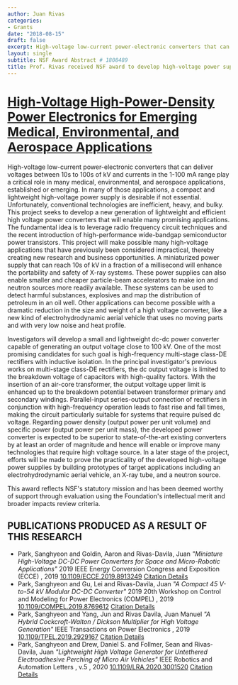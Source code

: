 ```yaml
---
author: Juan Rivas
categories:
- Grants
date: "2018-08-15"
draft: false
excerpt: High-voltage low-current power-electronic converters that can deliver voltages between 10s to 100s of kV and currents in the 1-100 mA range play a critical role in many medical, environmental, and aerospace applications, established or emerging. In many of those applications, a compact and lightweight high-voltage power supply is desirable if not essential. Unfortunately, conventional technologies are inefficient, heavy, and bulky. This project seeks to develop a new generation of lightweight and efficient high voltage power converters that will enable many promising applications. 
layout: single
subtitle: NSF Award Abstract # 1808489
title: Prof. Rivas received NSF award to develop high-voltage power supplies for medical, environmental, and aerospace applications.
---
```


# [High-Voltage High-Power-Density Power Electronics for Emerging Medical, Environmental, and Aerospace Applications](https://www.nsf.gov/awardsearch/showAward?AWD_ID=1808489)

High-voltage low-current power-electronic converters that can deliver voltages between 10s to 100s of kV and currents in the 1-100 mA range play a critical role in many medical, environmental, and aerospace applications, established or emerging. In many of those applications, a compact and lightweight high-voltage power supply is desirable if not essential. Unfortunately, conventional technologies are inefficient, heavy, and bulky. This project seeks to develop a new generation of lightweight and efficient high voltage power converters that will enable many promising applications. The fundamental idea is to leverage radio frequency circuit techniques and the recent introduction of high-performance wide-bandgap semiconductor power transistors. This project will make possible many high-voltage applications that have previously been considered impractical, thereby creating new research and business opportunities. A miniaturized power supply that can reach 10s of kV in a fraction of a millisecond will enhance the portability and safety of X-ray systems. These power supplies can also enable smaller and cheaper particle-beam accelerators to make ion and neutron sources more readily available. These systems can be used to detect harmful substances, explosives and map the distribution of petroleum in an oil well. Other applications can become possible with a dramatic reduction in the size and weight of a high voltage converter, like a new kind of electrohydrodynamic aerial vehicle that uses no moving parts and with very low noise and heat profile.

Investigators will develop a small and lightweight dc-dc power converter capable of generating an output voltage close to 100 kV. One of the most promising candidates for such goal is high-frequency multi-stage class-DE rectifiers with inductive isolation. In the principal investigator's previous works on multi-stage class-DE rectifiers, the dc output voltage is limited to the breakdown voltage of capacitors with high-quality factors. With the insertion of an air-core transformer, the output voltage upper limit is enhanced up to the breakdown potential between transformer primary and secondary windings. Parallel-input series-output connection of rectifiers in conjunction with high-frequency operation leads to fast rise and fall times, making the circuit particularly suitable for systems that require pulsed dc voltage. Regarding power density (output power per unit volume) and specific power (output power per unit mass), the developed power converter is expected to be superior to state-of-the-art existing converters by at least an order of magnitude and hence will enable or improve many technologies that require high voltage source. In a later stage of the project, efforts will be made to prove the practicality of the developed high-voltage power supplies by building prototypes of target applications including an electrohydrodynamic aerial vehicle, an X-ray tube, and a neutron source.

This award reflects NSF's statutory mission and has been deemed worthy of support through evaluation using the Foundation's intellectual merit and broader impacts review criteria.


## PUBLICATIONS PRODUCED AS A RESULT OF THIS RESEARCH

* Park, Sanghyeon and Goldin, Aaron and Rivas-Davila, Juan *"Miniature High-Voltage DC-DC Power Converters for Space and Micro-Robotic Applications"* 2019 IEEE Energy Conversion Congress and Exposition (ECCE) , 2019 [10.1109/ECCE.2019.8913249](http://dx.doi.org/10.1109/ECCE.2019.8913249) [Citation Details](http://par.nsf.gov/biblio/10171610)
* Park, Sanghyeon and Gu, Lei and Rivas-Davila, Juan *"A Compact 45 V-to-54 kV Modular DC-DC Converter"* 2019 20th Workshop on Control and Modeling for Power Electronics (COMPEL) , 2019 [10.1109/COMPEL.2019.8769612](http://dx.doi.org/10.1109/COMPEL.2019.8769612) [Citation Details](http://par.nsf.gov/biblio/10106506)
* Park, Sanghyeon and Yang, Jun and Rivas Davila, Juan Manuel *"A Hybrid Cockcroft-Walton / Dickson Multiplier for High Voltage Generation"* IEEE Transactions on Power Electronics , 2019 [10.1109/TPEL.2019.2929167](http://dx.doi.org/10.1109/TPEL.2019.2929167) [Citation Details](http://par.nsf.gov/biblio/10106507)
* Park, Sanghyeon and Drew, Daniel S. and Follmer, Sean and Rivas-Davila, Juan *"Lightweight High Voltage Generator for Untethered Electroadhesive Perching of Micro Air Vehicles"* IEEE Robotics and Automation Letters , v.5 , 2020 [10.1109/LRA.2020.3001520](http://dx.doi.org/10.1109/LRA.2020.3001520) [Citation Details](http://par.nsf.gov/biblio/10171573)


